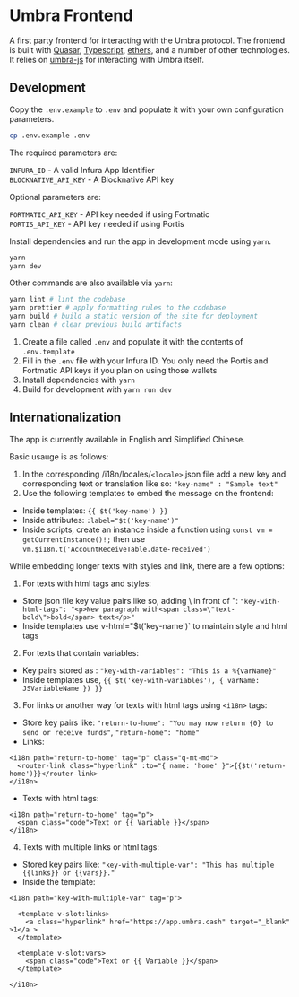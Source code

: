 # Umbra Frontend

A first party frontend for interacting with the Umbra protocol. The frontend is built with [Quasar](https://quasar.dev/), [Typescript](https://www.typescriptlang.org/), [ethers](https://docs.ethers.io/v5/), and a number of other technologies. It relies on [umbra-js](../umbra-js) for interacting with Umbra itself.

## Development

Copy the `.env.example` to `.env` and populate it with your own configuration parameters.

```bash
cp .env.example .env
```

The required parameters are:

`INFURA_ID` - A valid Infura App Identifier <br />
`BLOCKNATIVE_API_KEY` - A Blocknative API key

Optional parameters are:

`FORTMATIC_API_KEY` - API key needed if using Fortmatic <br />
`PORTIS_API_KEY` - API key needed if using Portis

Install dependencies and run the app in development mode using `yarn`.

```bash
yarn
yarn dev
```

Other commands are also available via `yarn`:

```bash
yarn lint # lint the codebase
yarn prettier # apply formatting rules to the codebase
yarn build # build a static version of the site for deployment
yarn clean # clear previous build artifacts
```

1. Create a file called `.env` and populate it with the contents of `.env.template`
2. Fill in the `.env` file with your Infura ID. You only need the Portis and Fortmatic API keys if you plan on using those wallets
3. Install dependencies with `yarn`
4. Build for development with `yarn run dev`

## Internationalization

The app is currently available in English and Simplified Chinese.

Basic usauge is as follows:

1. In the corresponding /i18n/locales/`<locale>`.json file add a new key and corresponding text or translation like so:
`"key-name" : "Sample text"`
2. Use the following templates to embed the message on the frontend:
- Inside templates: `{{ $t('key-name') }}`
- Inside attributes: `:label="$t('key-name')"`
- Inside scripts, create an instance inside a function using `const vm = getCurrentInstance()!;` then use `vm.$i18n.t('AccountReceiveTable.date-received')`

While embedding longer texts with styles and link, there are a few options:

1. For texts with html tags and styles:
- Store json file key value pairs like so, adding \ in front of ":
`"key-with-html-tags": "<p>New paragraph with<span class=\"text-bold\">bold</span> text</p>"`
- Inside templates use v-html="$t('key-name')` to maintain style and html tags

2. For texts that contain variables:

- Key pairs stored as : `"key-with-variables": "This is a %{varName}"`
- Inside templates use, `{{ $t('key-with-variables'), { varName: JSVariableName }) }}`

3. For links or another way for texts with html tags using `<i18n>` tags:
- Store key pairs like:
`"return-to-home": "You may now return {0} to send or receive funds"`,
`"return-home": "home"`
- Links:
```
<i18n path="return-to-home" tag="p" class="q-mt-md">
  <router-link class="hyperlink" :to="{ name: 'home' }">{{$t('return-home')}}</router-link>
</i18n>
```
- Texts with html tags:
```
<i18n path="return-to-home" tag="p">
  <span class="code">Text or {{ Variable }}</span>
</i18n>
```

4. Texts with multiple links or html tags:
- Stored key pairs like:
`"key-with-multiple-var": "This has multiple {{links}} or {{vars}}."`
- Inside the template:
```
<i18n path="key-with-multiple-var" tag="p">

  <template v-slot:links>
    <a class="hyperlink" href="https://app.umbra.cash" target="_blank" >1</a >
  </template>

  <template v-slot:vars>
    <span class="code">Text or {{ Variable }}</span>
  </template>

</i18n>
```